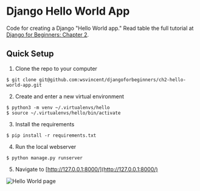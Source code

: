 # Django Hello World App
Code for creating a Django "Hello World app." Read table the full tutorial at [Django for Beginners: Chapter 2](https://djangoforbeginners.com/book/chapter-two/).

## Quick Setup
1) Clone the repo to your computer

```
$ git clone git@github.com:wsvincent/djangoforbeginners/ch2-hello-world-app.git
```

2) Create and enter a new virtual environment

```
$ python3 -m venv ~/.virtualenvs/hello
$ source ~/.virtualenvs/hello/bin/activate
```

3) Install the requirements

```
$ pip install -r requirements.txt
```

4) Run the local webserver

```
$ python manage.py runserver
```

5) Navigate to [http://127.0.0.1:8000/](http://127.0.0.1:8000/)

![Hello World page](https://djangoforbeginners.com/assets/images/book/02_helloworld.png)
